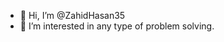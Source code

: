 - 👋 Hi, I’m @ZahidHasan35
- 👀 I’m interested in any type of problem solving.

<!---
ZahidHasan35/ZahidHasan35 is a ✨ special ✨ repository because its `README.md` (this file) appears on your GitHub profile.
You can click the Preview link to take a look at your changes.
--->
